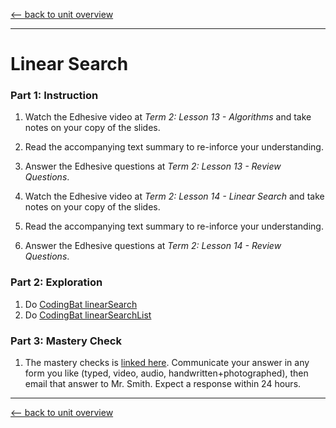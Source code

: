 [<-- back to unit overview](README.md)

---
# Linear Search

### Part 1: Instruction
1. Watch the Edhesive video at _Term 2: Lesson 13 - Algorithms_ and take notes on your copy of the slides.
1. Read the accompanying text summary to re-inforce your understanding.
1. Answer the Edhesive questions at _Term 2: Lesson 13 - Review Questions_.


1. Watch the Edhesive video at _Term 2: Lesson 14 - Linear Search_ and take notes on your copy of the slides.
1. Read the accompanying text summary to re-inforce your understanding.
1. Answer the Edhesive questions at _Term 2: Lesson 14 - Review Questions_.


### Part 2: Exploration
1. Do [CodingBat linearSearch](https://codingbat.com/prob/p264850?parent=/home/simona1@sfusd.edu/searching)
1. Do [CodingBat linearSearchList](https://codingbat.com/prob/p275105?parent=/home/simona1@sfusd.edu/searching)

### Part 3: Mastery Check
1. The mastery checks is [linked here](https://drive.google.com/open?id=1q_b7Z4eOl_Qdm5aTr2wXkhvVnEc-mu0H). Communicate your answer in any form you like (typed, video, audio, handwritten+photographed), then email that answer to Mr. Smith. Expect a response within 24 hours.

---
[<-- back to unit overview](README.md)
